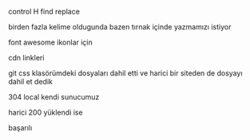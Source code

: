 control H
find replace


birden fazla kelime oldugunda bazen tırnak içinde yazmamızı istiyor

font awesome
ikonlar için


cdn linkleri

git css klasörümdeki dosyaları dahil etti
ve harici bir siteden de dosyayı dahil et dedik

304
local kendi sunucumuz

harici 200 yüklendi ise 

başarılı


